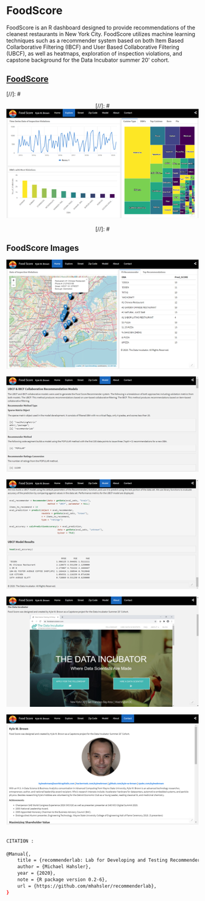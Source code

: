 # FoodScore

FoodScore is an R dashboard designed to provide recommendations of the cleanest restaurants in New York City. FoodScore utilizes machine learning techniques such as a recommender system based on both Item Based Collarborative Filtering (IBCF) and User Based Collaborative Filtering (UBCF), as well as heatmaps, exploration of inspection violations, and capstone background for the Data Incubator summer 20' cohort. 

## [FoodScore](https://rpubs.com/kylewbrown/FoodScore)

[//]: # <div align="center">
[//]: #   <img src="https://github.com/kyle-w-brown/FoodScore/blob/master/images/explore.PNG"><br><br>
[//]: # </div>

## FoodScore Images

<div align="center">
  <img src="https://github.com/kyle-w-brown/FoodScore/blob/master/images/home-1.PNG"><br><br>
</div>

<div align="center">
  <img src="https://github.com/kyle-w-brown/FoodScore/blob/master/images/model-1.PNG"><br><br>
</div>



<div align="center">
  <img src="https://github.com/kyle-w-brown/FoodScore/blob/master/images/model-2.PNG"><br><br>
</div>

<div align="center">
  <img src="https://github.com/kyle-w-brown/FoodScore/blob/master/images/about.PNG"><br><br>
</div>


<div align="center">
  <img src="https://github.com/kyle-w-brown/FoodScore/blob/master/images/contact.PNG"><br><br>
</div>



```sh
CITATION : 

@Manual{,
    title = {recommenderlab: Lab for Developing and Testing Recommender Algorithms},
    author = {Michael Hahsler},
    year = {2020},
    note = {R package version 0.2-6},
    url = {https://github.com/mhahsler/recommenderlab},
}
```
